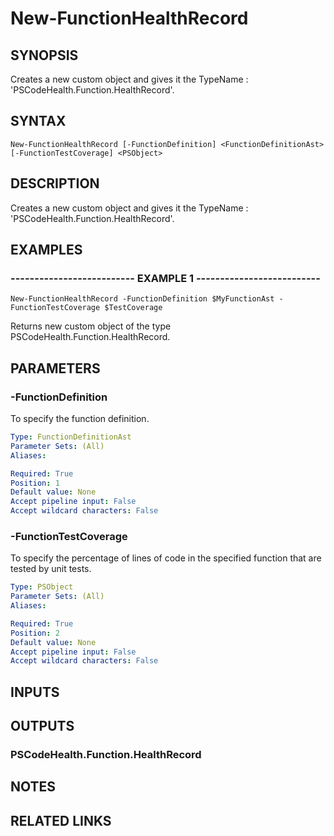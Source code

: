 # New-FunctionHealthRecord

## SYNOPSIS
Creates a new custom object and gives it the TypeName : 'PSCodeHealth.Function.HealthRecord'.

## SYNTAX

```
New-FunctionHealthRecord [-FunctionDefinition] <FunctionDefinitionAst> [-FunctionTestCoverage] <PSObject>
```

## DESCRIPTION
Creates a new custom object and gives it the TypeName : 'PSCodeHealth.Function.HealthRecord'.

## EXAMPLES

### -------------------------- EXAMPLE 1 --------------------------
```
New-FunctionHealthRecord -FunctionDefinition $MyFunctionAst -FunctionTestCoverage $TestCoverage
```

Returns new custom object of the type PSCodeHealth.Function.HealthRecord.

## PARAMETERS

### -FunctionDefinition
To specify the function definition.

```yaml
Type: FunctionDefinitionAst
Parameter Sets: (All)
Aliases: 

Required: True
Position: 1
Default value: None
Accept pipeline input: False
Accept wildcard characters: False
```

### -FunctionTestCoverage
To specify the percentage of lines of code in the specified function that are tested by unit tests.

```yaml
Type: PSObject
Parameter Sets: (All)
Aliases: 

Required: True
Position: 2
Default value: None
Accept pipeline input: False
Accept wildcard characters: False
```

## INPUTS

## OUTPUTS

### PSCodeHealth.Function.HealthRecord

## NOTES

## RELATED LINKS

